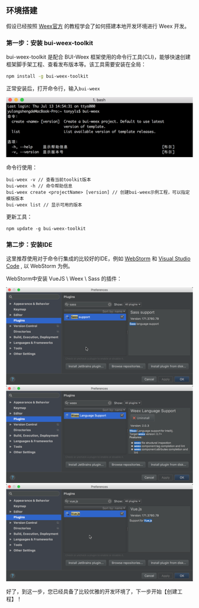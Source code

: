 ## 环境搭建
假设已经按照 [Weex官方](http://weex-project.io/cn/guide/set-up-env.html) 的教程学会了如何搭建本地开发环境进行 Weex 开发。

### 第一步：安装 bui-weex-toolkit
bui-weex-toolkit 是配合 BUI-Weex 框架使用的命令行工具(CLI)，能够快速创建框架脚手架工程、查看发布版本等。该工具需要安装在全局：

``` bash 
npm install -g bui-weex-toolkit

```
正常安装后，打开命令行，输入`bui-weex`

![](assets/bui-weex-toolkit.png)

命令行使用：

```
bui-weex -v // 查看当前toolkit版本
bui-weex -h // 命令帮助信息
bui-weex create <projectName> [version] // 创建bui-weex示例工程，可以指定模版版本
bui-weex list // 显示可用的版本

```
更新工具：

```
npm update -g bui-weex-toolkit
```

### 第二步：安装IDE
这里推荐使用对于命令行集成的比较好的IDE，例如 [WebStorm](https://www.jetbrains.com/webstorm/) 和 [Visual Studio Code](https://code.visualstudio.com/) , 以 WebStorm 为例。

WebStorm中安装 VueJS \ Weex \ Sass 的插件：

![](assets/webstorm-plugin2.png)
![](assets/webstorm-plugin1.png)
![](assets/webstorm-plugin3.png)

好了，到这一步，您已经具备了比较优雅的开发环境了，下一步开始【创建工程】！


